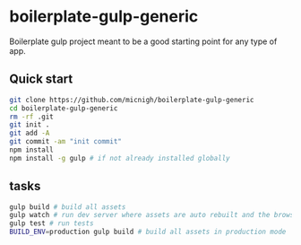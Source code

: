 # boilerplate-gulp-generic

Boilerplate gulp project meant to be a good starting point for any type of app.

## Quick start

```bash
git clone https://github.com/micnigh/boilerplate-gulp-generic
cd boilerplate-gulp-generic
rm -rf .git
git init .
git add -A
git commit -am "init commit"
npm install
npm install -g gulp # if not already installed globally

```

## tasks

```bash
gulp build # build all assets
gulp watch # run dev server where assets are auto rebuilt and the browser is reloaded once build is complete
gulp test # run tests
BUILD_ENV=production gulp build # build all assets in production mode

```
